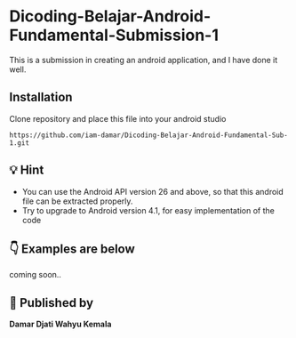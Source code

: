 # Dicoding-Belajar-Android-Fundamental-Submission-1

This is a submission in creating an android application, and I have done it well.

## Installation

Clone repository and place this file into your android studio

```https://github.com/iam-damar/Dicoding-Belajar-Android-Fundamental-Sub-1.git```

## :bulb: Hint

- You can use the Android API version 26 and above, so that this android file can be extracted properly.
- Try to upgrade to Android version 4.1, for easy implementation of the code

## :point_down: Examples are below

<p float="left">
coming soon..
<!-- <img src="https://user-images.githubusercontent.com/61747306/98645955-44ed3f00-2365-11eb-9019-198b08c58894.jpg" width="200" />
<img src="https://user-images.githubusercontent.com/61747306/98645967-46b70280-2365-11eb-9210-0ea0f3c0b788.jpg" width="200" />
<img src="https://user-images.githubusercontent.com/61747306/98912053-27041380-24f8-11eb-92e4-8d530cb4f80b.jpg" width="200" />
<img src="https://user-images.githubusercontent.com/61747306/98645972-4880c600-2365-11eb-8d1c-0e387baf41e6.jpg" width="200" /> -->
</p>

## :boy: Published by

**Damar Djati Wahyu Kemala**
